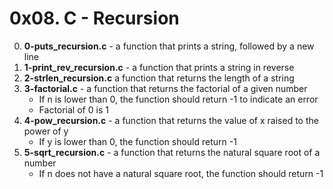 # 0x08. C - Recursion

0. **0-puts_recursion.c** - a function that prints a string, followed by a new line
1. **1-print_rev_recursion.c** - a function that prints a string in reverse
2. **2-strlen_recursion.c** a function that returns the length of a string
3. **3-factorial.c** - a function that returns the factorial of a given number
	* If n is lower than 0, the function should return -1 to indicate an error
	* Factorial of 0 is 1
4. **4-pow_recursion.c** - a function that returns the value of x raised to the power of y
	* If y is lower than 0, the function should return -1
5. **5-sqrt_recursion.c** - a function that returns the natural square root of a number
	* If n does not have a natural square root, the function should return -1

